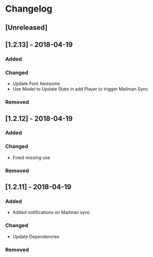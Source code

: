 # Changelog
## [Unreleased]

## [1.2.13] - 2018-04-19
### Added

### Changed
- Update Font Awesome
- Use Model to Update State in add Player to trigger Mailman Sync

### Removed


## [1.2.12] - 2018-04-19
### Added

### Changed
- Fixed missing use

### Removed

## [1.2.11] - 2018-04-19
### Added
- Added notifications on Mailman sync

### Changed
- Update Dependencies

### Removed
